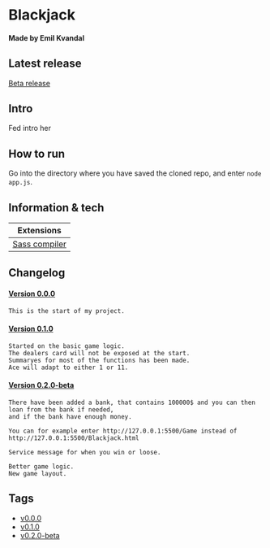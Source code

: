 # Blackjack
#### Made by **Emil Kvandal**

## Latest release
[Beta release](https://github.com/WhySoShy/BlackJack/releases/tag/v0.2.0-beta)

## Intro
Fed intro her

## How to run
Go into the directory where you have saved the cloned repo, and enter
``node app.js``.

## Information & tech

| Extensions |
| ---------- |
| [Sass compiler](https://marketplace.visualstudio.com/items?itemName=glenn2223.live-sass) |

## Changelog
#### [Version 0.0.0](https://github.com/WhySoShy/BlackJack/releases/tag/v0.0.0)
```
This is the start of my project.
```
#### [Version 0.1.0](https://github.com/WhySoShy/BlackJack/releases/tag/v0.1.0)
```
Started on the basic game logic.
The dealers card will not be exposed at the start.
Summaryes for most of the functions has been made.
Ace will adapt to either 1 or 11.
```
#### [Version 0.2.0-beta](https://github.com/WhySoShy/BlackJack/releases/tag/v0.2.0-beta)
```
There have been added a bank, that contains 100000$ and you can then loan from the bank if needed, 
and if the bank have enough money.

You can for example enter http://127.0.0.1:5500/Game instead of http://127.0.0.1:5500/Blackjack.html

Service message for when you win or loose.

Better game logic.
New game layout.
```

## Tags
* [v0.0.0](https://github.com/WhySoShy/BlackJack/releases/tag/v0.0.0)
* [v0.1.0](https://github.com/WhySoShy/BlackJack/releases/tag/v0.1.0)
* [v0.2.0-beta](https://github.com/WhySoShy/BlackJack/releases/tag/v0.2.0-beta)




